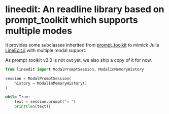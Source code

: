 # lineedit: An readline library based on prompt_toolkit which supports multiple modes

It provides some subclasses inherited from [prompt_toolkit](https://github.com/jonathanslenders/python-prompt-toolkit) to mimick Julia [LineEdit.jl](https://github.com/JuliaLang/julia/blob/master/stdlib/REPL/src/LineEdit.jl) with multiple modal support.

As prompt_toolkit v2.0 is not out yet, we also ship a copy of it for now.


```py
from lineedit import ModalPromptSession, ModalInMemoryHistory

session = ModalPromptSession(
    history = ModalInMemoryHistory()
)

while True:
    text = session.prompt("> ")
    print(len(text))

```